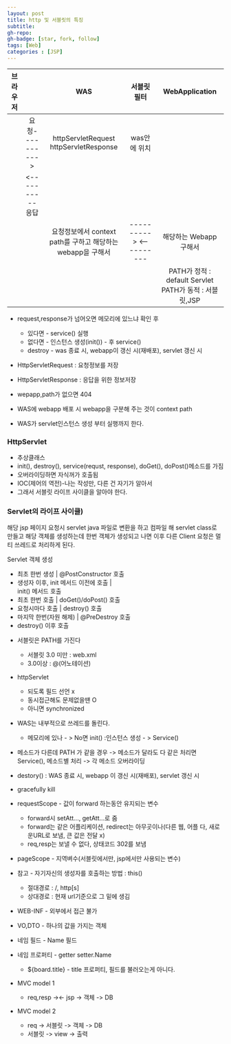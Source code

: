 ```yaml
---
layout: post
title: http 및 서블릿의 특징
subtitle: 
gh-repo: 
gh-badge: [star, fork, follow]
tags: [Web]
categories : [JSP]
---
```


| 브라우저 |    | WAS |서블릿필터|WebApplication| 
| :----------: | :---------:| :----------: | :----------: |  :----------: | 
| | 요청---------->| httpServletRequest  httpServletResponse|was안에 위치||
| |  <----------응답  |             ||
| |   |요청정보에서 context path를 구하고  해당하는 webapp을 구해서|---------->  <----------|해당하는 Webapp 구해서|
|            |   |              ||PATH가 정적 : default Servlet  PATH가 동적 : 서블릿,JSP|

* request,response가 넘어오면 메모리에 있느냐 확인 후
    - 있다면 - service() 실행 
    - 없다면 - 인스턴스 생성(init()) - 후 service()
    - destroy - was 종료 시, webapp이 갱신 시(재배포), servlet 갱신 시

* HttpServletRequest : 요청정보를 저장

* HttpServletResponse : 응답을 위한 정보저장 

* wepapp,path가 없으면 404
* WAS에 webapp 배포 시 webapp을 구분해 주는 것이 context path

* WAS가 servlet인스턴스 생성 부터 실행까지 한다.

### HttpServlet
 - 추상클래스 
 - init(), destroy(), service(requst, response), doGet(), doPost()메소드를 가짐 
 - 오버라이딩하면 자식꺼가 호출됨
 - IOC(제어의 역전)-나는 작성만, 다른 건 자기가 알아서 
 - 그래서 서블릿 라이프 사이클을 알아야 한다.

### Servlet의 라이프 사이클)
 
 해당 jsp 페이지 요청시 servlet java 파일로 변환을 하고 컴파일 해 servlet class로 만들고 해당 객체를 생성하는데
한번 객체가 생성되고 나면 이후 다른 Client 요청은 멀티 쓰레드로 처리하게 된다.

Servlet 객체 생성         
- 최초 한번 생성
    |
@PostConstructor 호출 
- 생성자 이후, init 메서드 이전에 호출
    |  
init() 메서드 호출         
- 최초 한번 호출
    |
doGet()/doPost() 호출   
- 요청시마다 호출
    |
destroy() 호출             
- 마지막 한번(자원 해제)
    |
@PreDestroy 호출      
- destroy() 이후 호출

* 서블릿은 PATH를 가진다 
    - 서블릿 3.0 미만 : web.xml
    - 3.0이상 : @(어노테이션) 
* httpServlet 
    - 되도록 필드 선언 x
    - 동시접근해도 문제없을땐 O
    - 아니면 synchronized

* WAS는 내부적으로 쓰레드를 돌린다.
    - 메모리에 있나 - > No면 init() :인스턴스 생성 - > Service() 

* 메소드가 다른데 PATH 가 같을 경우 -> 메소드가 달라도 다 같은 처리면 Service(), 메소드별 처리 -> 각 메소드 오버라이딩
* destory() : WAS 종료 시, webapp 이 갱신 시(재배포), servlet 갱신 시

* gracefully kill 

* requestScope - 값이 forward 하는동안 유지되는 변수
    - forward시 setAtt..., getAtt...로 줌
    - forward는 같은 어플리케이션, redirect는 아무곳이나(다른 웹, 어플 다, 새로운URL로 보냄, 큰 값은 전달 x)
    - req,resp는 보낼 수 없다, 상태코드 302를 보냄
* pageScope - 지역벼수(서블릿에서만, jsp에서만 사용되는 변수)

* 참고 - 자기자신의 생성자를 호출하는 방법 : this()
    - 절대경로 : /, http[s]
    - 상대경로 : 현재 url기준으로 그 밑에 생김   

* WEB-INF - 외부에서 접근 불가
* VO,DTO - 하나의 값을 가지는 객체
* 네임 필드 - Name 필드
* 네임 프로퍼티 - getter setter.Name
    -   ${board.title} - title 프로퍼티, 필드를 불러오는게 아니다.

* MVC model 1
    - req,resp -><- jsp -> 객체 -> DB

* MVC model 2
    - req -> 서블릿 -> 객체 -> DB
    - 서블릿 -> view -> 출력

